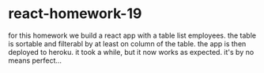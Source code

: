 # react-homework-19

for this homework we build a react app with a table list employees. the table is sortable and filterabl by at least on column of the table. the app is then deployed to heroku. it took a while, but it now works as expected. it's by no means perfect...